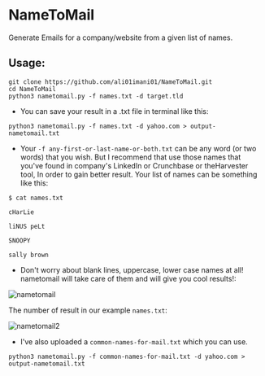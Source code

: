 # NameToMail
Generate Emails for a company/website from a given list of names.


## Usage:
```
git clone https://github.com/ali01imani01/NameToMail.git
cd NameToMail
python3 nametomail.py -f names.txt -d target.tld
```

- You can save your result in a .txt file in terminal like this:

```
python3 nametomail.py -f names.txt -d yahoo.com > output-nametomail.txt

```

- Your `-f any-first-or-last-name-or-both.txt` can be any word (or two words) that you wish. 
But I recommend that use those names that you've found in company's LinkedIn or Crunchbase or theHarvester tool, In order to gain better result.
Your list of names can be something like this:

`$ cat names.txt`
```
cHarLie

liNUS peLt

SNOOPY

sally brown

```

- Don't worry about blank lines, uppercase, lower case names at all! nametomail will take care of them and will give you cool results!:



![nametomail](https://user-images.githubusercontent.com/85396965/196045094-81dccc85-8e87-4bb8-8f90-18f19eef6363.png)

The number of result in our example `names.txt`:

![nametomail2](https://user-images.githubusercontent.com/85396965/196045333-7e5e6b2f-4a7c-48d4-9730-248fc73c205b.png)



- I've also uploaded a `common-names-for-mail.txt` which you can use.

```
python3 nametomail.py -f common-names-for-mail.txt -d yahoo.com > output-nametomail.txt
```

